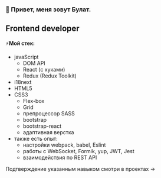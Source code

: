### 👋 Привет, меня зовут Булат. 

<!--
**k1ntsugi1/k1ntsugi1** is a ✨ _special_ ✨ repository because its `README.md` (this file) appears on your GitHub profile.

Here are some ideas to get you started:

- 🔭 I’m currently working on ...
- 🌱 I’m currently learning ...
- 👯 I’m looking to collaborate on ...
- 🤔 I’m looking for help with ...
- 💬 Ask me about ...
- 📫 How to reach me: ...
- 😄 Pronouns: ...
- ⚡ Fun fact: ...
-->
## Frontend developer
⚡**Мой стек:**
- javaScript
  - DOM API
  - React (с хуками)
  - Redux (Redux Toolkit)
- i18next
- HTML5
- CSS3
  - Flex-box
  - Grid 
  - препроцессор SASS
  - bootstrap
  - bootstrap-react
  - адаптивная верстка
- также есть опыт:
  - настройки webpack, babel, Eslint
  - работы с WebSocket, Formik, yup, JWT, Jest
  - взаимодействия по REST API
  
Подтверждение указанным навыком смотри в проектах ->
